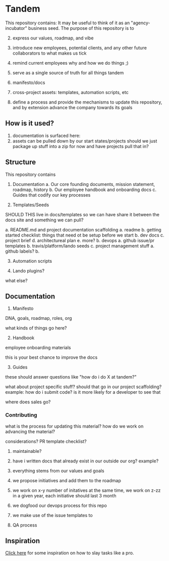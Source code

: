 Tandem
======

This repository contains:
It may be useful to think of it as an "agency-incubator" business seed.
The purpose of this repository is to

2. express our values, roadmap, and vibe
  2. introduce new employees, potential clients, and any other future collaborators to what makes us tick
  3. remind current employees why and how we do things ;)

1. serve as a single source of truth for all things tandem
  1. manifesto/docs
  2. cross-project assets: templates, automation scripts, etc

3. define a process and provide the mechanisms to update this repository, and by extension advance the company towards its goals

## How is it used?

1. documentation is surfaced here:
2. assets can be pulled down by our start states/projects
  should we just package up stuff into a zip for now and have projects pull that in?

## Structure

This repository contains

1. Documentation
  a. Our core founding documents, mission statement, roadmap, history
  b. Our employee handbook and onboarding docs
  c. Guides that codify our key processes

2. Templates/Seeds

  SHOULD THIS live in docs/templates so we can have share it between the docs site
  and something we can pull?

  a. README.md and project documentation scaffolding
    a. readme
    b. getting started checklist: things that need ot be setup before we start
    b. dev docs
    c. project brief
    d. architectureal plan
    e. more?
  b. devops
    a. github issue/pr templates
    b. travis/platform/lando seeds
  c. project management stuff
    a. github labels?
    b.

3. Automation scripts

4. Lando plugins?

what else?


## Documentation

1. Manifesto

DNA, goals, roadmap, roles, org

what kinds of things go here?

2. Handbook

employee onboarding materials

this is your best chance to improve the docs

3. Guides

these should answer questions like "how do i do X at tandem?"

what about project specific stuff? should that go in our project scaffolding?
  example: how do i submit code? is it more likely for a developer to see that

where does sales go?

### Contributing

what is the process for updating this material? how do we work on advancing the material?

considerations? PR template checklist?
  1. maintainable?
  2. have i written docs that already exist in our outside our org? example?


1. everything stems from our values and goals
2. we propose initiatives and add them to the roadmap
3. we work on x-y number of initatives at the same time, we work on z-zz in a given year, each initiative should last 3 month
4. we dogfood our devops process for this repo
5. we make use of the issue templates to


1. QA process



Inspiration
-----------

[Click here](https://www.youtube.com/watch?v=gqwuYX3fZZc) for some inspiration on how to slay tasks like a pro.
